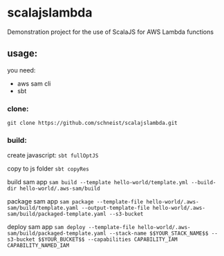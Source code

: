 # scalajslambda

Demonstration project for the use of ScalaJS for AWS Lambda functions

## usage:

you need: 
* aws sam cli 
* sbt 

### clone:
`git clone https://github.com/schneist/scalajslambda.git`

### build:

create javascript:
`sbt fullOptJS`

copy to js folder
`sbt copyRes`

build sam app
`sam build --template hello-world/template.yml --build-dir hello-world/.aws-sam/build`

package sam app
`sam package --template-file hello-world/.aws-sam/build/template.yaml --output-template-file hello-world/.aws-sam/build/packaged-template.yaml --s3-bucket `

deploy sam app
`sam deploy --template-file hello-world/.aws-sam/build/packaged-template.yaml --stack-name $$YOUR_STACK_NAME$$ --s3-bucket $$YOUR_BUCKET$$ --capabilities CAPABILITY_IAM CAPABILITY_NAMED_IAM `